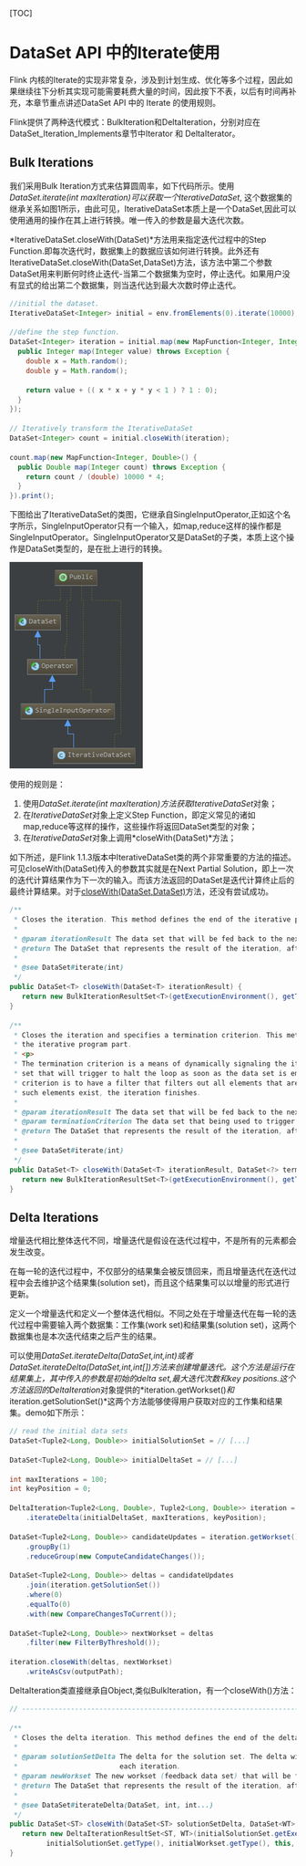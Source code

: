 [TOC]



# DataSet API 中的Iterate使用

Flink 内核的Iterate的实现非常复杂，涉及到计划生成、优化等多个过程，因此如果继续往下分析其实现可能需要耗费大量的时间，因此按下不表，以后有时间再补充，本章节重点讲述DataSet API 中的 Iterate 的使用规则。

Flink提供了两种迭代模式：BulkIteration和DeltaIteration，分别对应在DataSet_Iteration_Implements章节中Iterator 和 DeltaIterator。

## Bulk Iterations

我们采用Bulk Iteration方式来估算圆周率，如下代码所示。使用*DataSet.iterate(int maxIteration)*可以获取一个*IterativeDataSet*, 这个数据集的继承关系如图1所示，由此可见，IterativeDataSet本质上是一个DataSet,因此可以使用通用的操作在其上进行转换。唯一传入的参数是最大迭代次数。

*IterativeDataSet.closeWith(DataSet)*方法用来指定迭代过程中的Step Function.即每次迭代时，数据集上的数据应该如何进行转换。此外还有IterativeDataSet.closeWith(DataSet,DataSet)方法，该方法中第二个参数DataSet用来判断何时终止迭代-当第二个数据集为空时，停止迭代。如果用户没有显式的给出第二个数据集，则当迭代达到最大次数时停止迭代。

```java
//initial the dataset.
IterativeDataSet<Integer> initial = env.fromElements(0).iterate(10000);

//define the step function.
DataSet<Integer> iteration = initial.map(new MapFunction<Integer, Integer>() {
  public Integer map(Integer value) throws Exception {
    double x = Math.random();
    double y = Math.random();

    return value + (( x * x + y * y < 1 ) ? 1 : 0);
  }
});

// Iteratively transform the IterativeDataSet
DataSet<Integer> count = initial.closeWith(iteration);

count.map(new MapFunction<Integer, Double>() {
  public Double map(Integer count) throws Exception {
    return count / (double) 10000 * 4;
  }
}).print();
```

下图给出了IterativeDataSet的类图，它继承自SingleInputOperator,正如这个名字所示，SingleInputOperator只有一个输入，如map,reduce这样的操作都是SingleInputOperator。SingleInputOperator又是DataSet的子类，本质上这个操作是DataSet类型的，是在批上进行的转换。

![图1. iterativedataset](pic/iterations/iterativedataset.png)

使用的规则是：

1. 使用*DataSet.iterate(int maxIteration)*方法获取*IterativeDataSet*对象；
2. 在*IterativeDataSet*对象上定义Step Function，即定义常见的诸如map,reduce等这样的操作，这些操作将返回DataSet类型的对象；
3. 在*IterativeDataSet*对象上调用*closeWith(DataSet)*方法；

如下所述，是Flink 1.1.3版本中IterativeDataSet类的两个非常重要的方法的描述。可见closeWith(DataSet)传入的参数其实就是在Next Partial Solution，即上一次的迭代计算结果作为下一次的输入。而该方法返回的DataSet是迭代计算终止后的最终计算结果。对于<u>closeWith(DataSet,DataSet)</u>方法，还没有尝试成功。

```java
/**
 * Closes the iteration. This method defines the end of the iterative program part.
 * 
 * @param iterationResult The data set that will be fed back to the next iteration.
 * @return The DataSet that represents the result of the iteration, after the computation has terminated.
 * 
 * @see DataSet#iterate(int)
 */
public DataSet<T> closeWith(DataSet<T> iterationResult) {
   return new BulkIterationResultSet<T>(getExecutionEnvironment(), getType(), this, iterationResult);
}

/**
 * Closes the iteration and specifies a termination criterion. This method defines the end of
 * the iterative program part.
 * <p>
 * The termination criterion is a means of dynamically signaling the iteration to halt. It is expressed via a data
 * set that will trigger to halt the loop as soon as the data set is empty. A typical way of using the termination
 * criterion is to have a filter that filters out all elements that are considered non-converged. As soon as no more
 * such elements exist, the iteration finishes.
 *
 * @param iterationResult The data set that will be fed back to the next iteration.
 * @param terminationCriterion The data set that being used to trigger halt on operation once it is empty.
 * @return The DataSet that represents the result of the iteration, after the computation has terminated.
 * 
 * @see DataSet#iterate(int)
 */
public DataSet<T> closeWith(DataSet<T> iterationResult, DataSet<?> terminationCriterion) {
   return new BulkIterationResultSet<T>(getExecutionEnvironment(), getType(), this, iterationResult, terminationCriterion);
}
```

## Delta Iterations

增量迭代相比整体迭代不同，增量迭代是假设在迭代过程中，不是所有的元素都会发生改变。

在每一轮的迭代过程中，不仅部分的结果集会被反馈回来，而且增量迭代在迭代过程中会去维护这个结果集(solution set)，而且这个结果集可以以增量的形式进行更新。

定义一个增量迭代和定义一个整体迭代相似。不同之处在于增量迭代在每一轮的迭代过程中需要输入两个数据集：工作集(work set)和结果集(solution set)，这两个数据集也是本次迭代结束之后产生的结果。

可以使用*DataSet.iterateDelta(DataSet,int,int)*或者*DataSet.iterateDelta(DataSet,int,int[])*方法来创建增量迭代。这个方法是运行在结果集上，其中传入的参数是初始的delta set,最大迭代次数和key positions.这个方法返回的*DeltaIteration*对象提供的*iteration.getWorkset()*和*iteration.getSolutionSet()*这两个方法能够使得用户获取对应的工作集和结果集。demo如下所示：

```java
// read the initial data sets
DataSet<Tuple2<Long, Double>> initialSolutionSet = // [...]

DataSet<Tuple2<Long, Double>> initialDeltaSet = // [...]

int maxIterations = 100;
int keyPosition = 0;

DeltaIteration<Tuple2<Long, Double>, Tuple2<Long, Double>> iteration = initialSolutionSet
    .iterateDelta(initialDeltaSet, maxIterations, keyPosition);

DataSet<Tuple2<Long, Double>> candidateUpdates = iteration.getWorkset()
    .groupBy(1)
    .reduceGroup(new ComputeCandidateChanges());

DataSet<Tuple2<Long, Double>> deltas = candidateUpdates
    .join(iteration.getSolutionSet())
    .where(0)
    .equalTo(0)
    .with(new CompareChangesToCurrent());

DataSet<Tuple2<Long, Double>> nextWorkset = deltas
    .filter(new FilterByThreshold());

iteration.closeWith(deltas, nextWorkset)
	.writeAsCsv(outputPath);
```

DeltaIteration类直接继承自Object,类似BulkIteration，有一个closeWith()方法：

```java
// --------------------------------------------------------------------------------------------

/**
 * Closes the delta iteration. This method defines the end of the delta iteration's function.
 * 
 * @param solutionSetDelta The delta for the solution set. The delta will be merged into the solution set at the end of
 *                         each iteration.
 * @param newWorkset The new workset (feedback data set) that will be fed back to the next iteration.
 * @return The DataSet that represents the result of the iteration, after the computation has terminated.
 * 
 * @see DataSet#iterateDelta(DataSet, int, int...)
 */
public DataSet<ST> closeWith(DataSet<ST> solutionSetDelta, DataSet<WT> newWorkset) {
   return new DeltaIterationResultSet<ST, WT>(initialSolutionSet.getExecutionEnvironment(),
         initialSolutionSet.getType(), initialWorkset.getType(), this, solutionSetDelta, newWorkset, keys, maxIterations);
}
```

